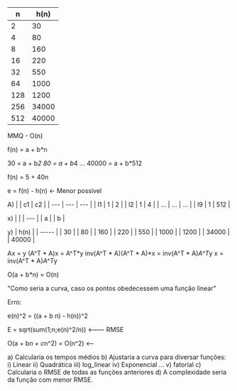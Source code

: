 | n   | h(n)  |
| --- | ----- |
| 2   | 30    |
| 4   | 80    |
| 8   | 160   |
| 16  | 220   |
| 32  | 550   |
| 64  | 1000  |
| 128 | 1200  |
| 256 | 34000 |
| 512 | 40000 |

MMQ - O(n)

f(n) = a + b*n

30 = a + b*2
80 = a + b*4
...
40000 = a + b*512

f(n) = 5 + 40n

e = f(n) - h(n) <- Menor possível

A)
|     | c1  | c2  |
| --- | --- | --- |
| l1  | 1   | 2   |
| l2  | 1   | 4   |
| ... | ... | ... |
| l9  | 1   | 512 |

x)
|     |
| --- |
| a   |
| b   |

y)
| h(n)  |
| ----- |
| 30    |
| 80    |
| 160   |
| 220   |
| 550   |
| 1000  |
| 1200  |
| 34000 |
| 40000 |

Ax = y
(A^T * A)x = A^T*y
inv(A^T * A)(A^T * A)*x = inv(A^T * A)*A^T*y
x = inv(A^T * A)*A^T*y

O(a + b*n) = O(n)

"Como seria a curva, caso os pontos obedecessem uma função linear"

Erro:

e(n)^2 = ((a + b n) - h(n))^2

E = sqrt(sum(1;n;e(n)^2/n)) <--- RMSE



O(a + b*n + c*n^2) = O(n^2) <-- 

a) Calcularia os tempos médios
b) Ajustaria a curva para diversar funções:
    i) Linear
    ii) Quadrática
    iii) log_linear
    iv) Exponencial
    ...
    v) fatorial
c) Calcularia o RMSE de todas as funções anteriores
d) A complexidade seria da função com menor RMSE.











